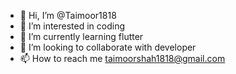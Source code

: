 - 👋 Hi, I’m @Taimoor1818
- 👀 I’m interested in coding 
- 🌱 I’m currently learning flutter 
- 💞️ I’m looking to collaborate with developer 
- 📫 How to reach me taimoorshah1818@gmail.com

<!---
Taimoor1818/Taimoor1818 is a ✨ special ✨ repository because its `README.md` (this file) appears on your GitHub profile.
You can click the Preview link to take a look at your changes.
--->
